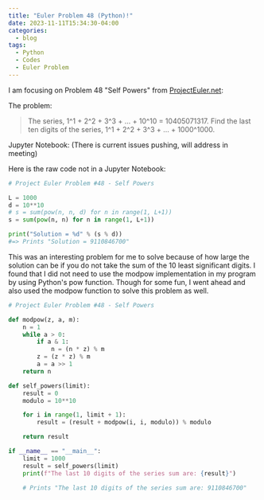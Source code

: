 ```yaml
---
title: "Euler Problem 48 (Python)!"
date: 2023-11-11T15:34:30-04:00
categories:
  - blog
tags:
  - Python
  - Codes
  - Euler Problem
---
```


I am focusing on Problem 48 "Self Powers" from [ProjectEuler.net](https://projecteuler.net/problem=48):

The problem:
> The series, 1^1 + 2^2 + 3^3 + … + 10^10 = 10405071317. Find the last ten digits of the series, 1^1 + 2^2 + 3^3 + … + 1000^1000.

Jupyter Notebook: (There is current issues pushing, will address in meeting)

Here is the raw code not in a Jupyter Notebook:

```python
# Project Euler Problem #48 - Self Powers

L = 1000    
d = 10**10
# s = sum(pow(n, n, d) for n in range(1, L+1)) 
s = sum(pow(n, n) for n in range(1, L+1)) 

print("Solution = %d" % (s % d))
#=> Prints "Solution = 9110846700"
```

This was an interesting problem for me to solve because of how large the solution can be if you do not take the sum of the 10 least significant digits. I found that I did not need to use the modpow implementation in my program by using Python's pow function. Though for some fun, I went ahead and also used the modpow function to solve this problem as well. 


```python
# Project Euler Problem #48 - Self Powers

def modpow(z, a, m):
    n = 1
    while a > 0:
        if a & 1:
            n = (n * z) % m
        z = (z * z) % m
        a = a >> 1
    return n

def self_powers(limit):
    result = 0
    modulo = 10**10 

    for i in range(1, limit + 1):
        result = (result + modpow(i, i, modulo)) % modulo

    return result

if __name__ == "__main__":
    limit = 1000  
    result = self_powers(limit)
    print(f"The last 10 digits of the series sum are: {result}")

    # Prints "The last 10 digits of the series sum are: 9110846700"
```